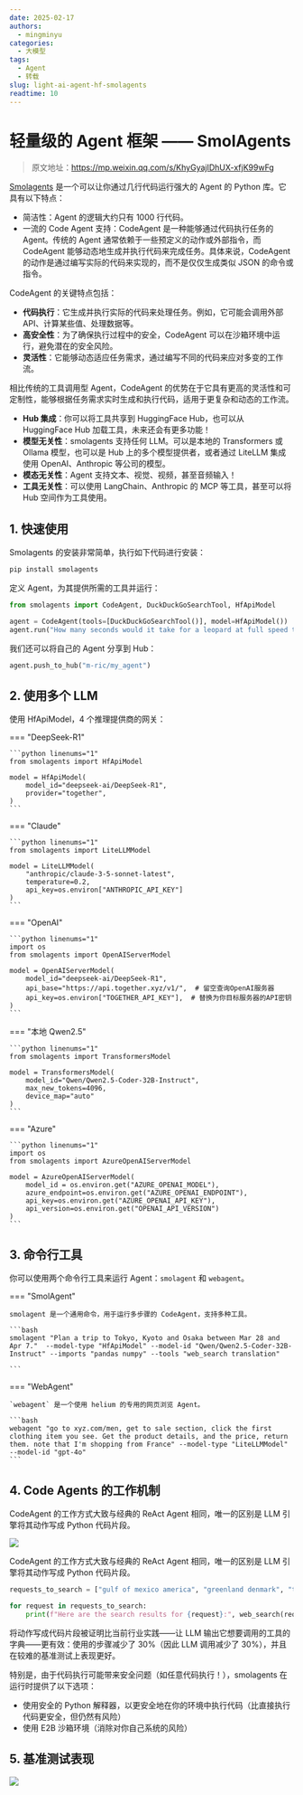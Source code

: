 ```yaml
---
date: 2025-02-17
authors:
  - mingminyu
categories:
  - 大模型
tags:
  - Agent
  - 转载
slug: light-ai-agent-hf-smolagents
readtime: 10
---
```


# 轻量级的 Agent 框架 —— SmolAgents

> 原文地址：https://mp.weixin.qq.com/s/KhyGyajIDhUX-xfjK99wFg

[Smolagents](https://github.com/huggingface/smolagents) 是一个可以让你通过几行代码运行强大的 Agent 的 Python 库。它具有以下特点：

- 简洁性：Agent 的逻辑大约只有 1000 行代码。
- 一流的 Code Agent 支持：CodeAgent 是一种能够通过代码执行任务的 Agent。传统的 Agent 通常依赖于一些预定义的动作或外部指令，而 CodeAgent 能够动态地生成并执行代码来完成任务。具体来说，CodeAgent 的动作是通过编写实际的代码来实现的，而不是仅仅生成类似 JSON 的命令或指令。

CodeAgent 的关键特点包括：

- **代码执行**：它生成并执行实际的代码来处理任务。例如，它可能会调用外部 API、计算某些值、处理数据等。
- **高安全性**：为了确保执行过程中的安全，CodeAgent 可以在沙箱环境中运行，避免潜在的安全风险。
- **灵活性**：它能够动态适应任务需求，通过编写不同的代码来应对多变的工作流。

相比传统的工具调用型 Agent，CodeAgent 的优势在于它具有更高的灵活性和可定制性，能够根据任务需求实时生成和执行代码，适用于更复杂和动态的工作流。

- **Hub 集成**：你可以将工具共享到 HuggingFace Hub，也可以从 HuggingFace Hub 加载工具，未来还会有更多功能！
- **模型无关性**：smolagents 支持任何 LLM。可以是本地的 Transformers 或 Ollama 模型，也可以是 Hub 上的多个模型提供者，或者通过 LiteLLM 集成使用 OpenAI、Anthropic 等公司的模型。
- **模态无关性**：Agent 支持文本、视觉、视频，甚至音频输入！
- **工具无关性**：可以使用 LangChain、Anthropic 的 MCP 等工具，甚至可以将 Hub 空间作为工具使用。

<!-- more -->

## 1. 快速使用

Smolagents 的安装非常简单，执行如下代码进行安装：

```bash
pip install smolagents
```

定义 Agent，为其提供所需的工具并运行：

```python linenums="1"
from smolagents import CodeAgent, DuckDuckGoSearchTool, HfApiModel

agent = CodeAgent(tools=[DuckDuckGoSearchTool()], model=HfApiModel())
agent.run("How many seconds would it take for a leopard at full speed to run through Pont des Arts?")
```

我们还可以将自己的 Agent 分享到 Hub：

```python linenums="1"
agent.push_to_hub("m-ric/my_agent")
```

## 2. 使用多个 LLM

使用 HfApiModel，4 个推理提供商的网关：


=== "DeepSeek-R1"

    ```python linenums="1"
    from smolagents import HfApiModel

    model = HfApiModel(
        model_id="deepseek-ai/DeepSeek-R1",
        provider="together",
    )
    ```

=== "Claude"

    ```python linenums="1"
    from smolagents import LiteLLMModel

    model = LiteLLMModel(
        "anthropic/claude-3-5-sonnet-latest",
        temperature=0.2,
        api_key=os.environ["ANTHROPIC_API_KEY"]
    )
    ```

=== "OpenAI"

    ```python linenums="1"
    import os
    from smolagents import OpenAIServerModel

    model = OpenAIServerModel(
        model_id="deepseek-ai/DeepSeek-R1",
        api_base="https://api.together.xyz/v1/",  # 留空查询OpenAI服务器
        api_key=os.environ["TOGETHER_API_KEY"],  # 替换为你目标服务器的API密钥
    )
    ```

=== "本地 Qwen2.5"

    ```python linenums="1"
    from smolagents import TransformersModel

    model = TransformersModel(
        model_id="Qwen/Qwen2.5-Coder-32B-Instruct",
        max_new_tokens=4096,
        device_map="auto"
    )
    ```

=== "Azure"

    ```python linenums="1"
    import os
    from smolagents import AzureOpenAIServerModel

    model = AzureOpenAIServerModel(
        model_id = os.environ.get("AZURE_OPENAI_MODEL"),
        azure_endpoint=os.environ.get("AZURE_OPENAI_ENDPOINT"),
        api_key=os.environ.get("AZURE_OPENAI_API_KEY"),
        api_version=os.environ.get("OPENAI_API_VERSION")    
    )
    ```

## 3. 命令行工具

你可以使用两个命令行工具来运行 Agent：`smolagent` 和 `webagent`。

=== "SmolAgent"

    smolagent 是一个通用命令，用于运行多步骤的 CodeAgent，支持多种工具。

    ```bash
    smolagent "Plan a trip to Tokyo, Kyoto and Osaka between Mar 28 and Apr 7."  --model-type "HfApiModel" --model-id "Qwen/Qwen2.5-Coder-32B-Instruct" --imports "pandas numpy" --tools "web_search translation"

    ```

=== "WebAgent"

    `webagent` 是一个使用 helium 的专用的网页浏览 Agent。

    ```bash
    webagent "go to xyz.com/men, get to sale section, click the first clothing item you see. Get the product details, and the price, return them. note that I'm shopping from France" --model-type "LiteLLMModel" --model-id "gpt-4o"
    ```

## 4. Code Agents 的工作机制

CodeAgent 的工作方式大致与经典的 ReAct Agent 相同，唯一的区别是 LLM 引擎将其动作写成 Python 代码片段。

![](https://mingminyu.github.io/webassets/images/20250218-01.png)

CodeAgent 的工作方式大致与经典的 ReAct Agent 相同，唯一的区别是 LLM 引擎将其动作写成 Python 代码片段。

```python linenums="1"
requests_to_search = ["gulf of mexico america", "greenland denmark", "tariffs"]

for request in requests_to_search:
    print(f"Here are the search results for {request}:", web_search(request))
```

将动作写成代码片段被证明比当前行业实践——让 LLM 输出它想要调用的工具的字典——更有效：使用的步骤减少了 30%（因此 LLM 调用减少了 30%），并且在较难的基准测试上表现更好。

特别是，由于代码执行可能带来安全问题（如任意代码执行！），smolagents 在运行时提供了以下选项：

- 使用安全的 Python 解释器，以更安全地在你的环境中执行代码（比直接执行代码更安全，但仍然有风险）
- 使用 E2B 沙箱环境（消除对你自己系统的风险）

## 5. 基准测试表现

![](https://mingminyu.github.io/webassets/images/20250218-02.png)
